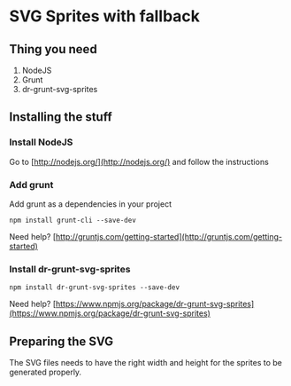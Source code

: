 # SVG Sprites with fallback
## Thing you need
1. NodeJS
2. Grunt
3. dr-grunt-svg-sprites

## Installing the stuff

### Install NodeJS
Go to [http://nodejs.org/](http://nodejs.org/) and follow the instructions 

### Add grunt
Add grunt as a dependencies in your project

``npm install grunt-cli --save-dev``

Need help? [http://gruntjs.com/getting-started](http://gruntjs.com/getting-started)
### Install dr-grunt-svg-sprites

``npm install dr-grunt-svg-sprites --save-dev``

Need help?  [https://www.npmjs.org/package/dr-grunt-svg-sprites](https://www.npmjs.org/package/dr-grunt-svg-sprites)

## Preparing the SVG
The SVG files needs to have the right width and height for the sprites to be generated properly.